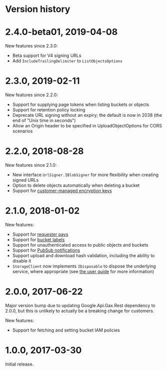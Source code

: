 # Version history

# 2.4.0-beta01, 2019-04-08

New features since 2.3.0:

- Beta support for V4 signing URLs
- Add `IncludeTrailingDelimiter` to `ListObjectsOptions`

# 2.3.0, 2019-02-11

New features since 2.2.0:

- Support for supplying page tokens when listing buckets or objects
- Support for retention policy locking
- Deprecate URL signing without an expiry; the default is now in 2038 (the end of "Unix time in seconds")
- Allow an Origin header to be specified in UploadObjectOptions for CORS scenarios

# 2.2.0, 2018-08-28

New features since 2.1.0:

- New interface `UrlSigner.IBlobSigner` for more flexibility when
  creating signed URLs
- Option to delete objects automatically when deleting a bucket
- Support for [customer-managed encryption
  keys](https://cloud.google.com/storage/docs/encryption/customer-managed-keys)

# 2.1.0, 2018-01-02

New features:

- Support for [requester pays](https://cloud.google.com/storage/docs/requester-pays)
- Support for [bucket labels](https://cloud.google.com/storage/docs/using-bucket-labels)
- Support for unauthenticated access to public objects and buckets
- Support for [PubSub notifications](https://cloud.google.com/storage/docs/pubsub-notifications)
- Support upload and download hash validation, including the ability to disable it
- `StorageClient` now implements `IDisposable` to dispose the
  underlying service, where appropriate (see [the user
  guide](https://googleapis.github.io/google-cloud-dotnet/docs/guides/cleanup.html#rest-based-apis)
  for more information)

# 2.0.0, 2017-06-22

Major version bump due to updating Google.Api.Gax.Rest dependency to
2.0.0, but this is unlikely to actually be a breaking change for
customers.

New features:

- Support for fetching and setting bucket IAM policies

# 1.0.0, 2017-03-30

Initial release.
